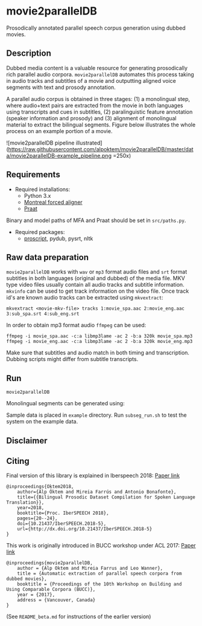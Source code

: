 # movie2parallelDB 
Prosodically annotated parallel speech corpus generation using dubbed movies. 

## Description 
Dubbed media content is a valuable resource for generating prosodically rich parallel audio corpora. `movie2parallelDB` automates this process taking in audio tracks and subtitles of a movie and outputting aligned voice segments with text and prosody annotation. 

A parallel audio corpus is obtained in three stages: (1) a monolingual step, where audio+text pairs are extracted from the movie in both languages using transcripts and cues in subtitles, (2) paralinguistic feature annotation (speaker information and prosody) and (3) alignment of monolingual material to extract the bilingual segments. Figure below illustrates the whole process on an example portion of a movie.

![movie2parallelDB pipeline illustrated](https://raw.githubusercontent.com/alpoktem/movie2parallelDB/master/data/movie2parallelDB-example_pipeline.png =250x)

## Requirements

* Required installations:
	- Python 3.x
	- [Montreal forced aligner](https://montreal-forced-aligner.readthedocs.io/en/latest/installation.html)
	- [Praat](http://www.fon.hum.uva.nl/praat/)

Binary and model paths of MFA and Praat should be set in `src/paths.py`.

* Required packages:
	- [proscript](https://github.com/alpoktem/proscript), pydub, pysrt, nltk

## Raw data preparation

`movie2parallelDB` works with `wav` or `mp3` format audio files and `srt` format subtitles in both languages (original and dubbed) of the media file. MKV type video files usually contain all audio tracks and subtitle information. `mkvinfo` can be used to get track information on the video file. Once track id's are known audio tracks can be extracted using `mkvextract`: 

`mkvextract <movie-mkv-file> tracks 1:movie_spa.aac 2:movie_eng.aac 3:sub_spa.srt 4:sub_eng.srt`

In order to obtain mp3 format audio `ffmpeg` can be used:

`ffmpeg -i movie_spa.aac -c:a libmp3lame -ac 2 -b:a 320k movie_spa.mp3`
`ffmpeg -i movie_eng.aac -c:a libmp3lame -ac 2 -b:a 320k movie_eng.mp3`

Make sure that subtitles and audio match in both timing and transcription. Dubbing scripts might differ from subtitle transcripts. 

## Run

`movie2parallelDB`

Monolingual segments can be generated using:

Sample data is placed in `example` directory. Run `subseg_run.sh` to test the system on the example data.

## Disclaimer


## Citing

Final version of this library is explained in Iberspeech 2018: [Paper link](https://www.isca-speech.org/archive/IberSPEECH_2018/abstracts/IberS18_P1-1_Oktem.html)
	
	@inproceedings{Öktem2018,
		author={Alp Öktem and Mireia Farrús and Antonio Bonafonte},
		title={{Bilingual Prosodic Dataset Compilation for Spoken Language Translation}},
		year=2018,
		booktitle={Proc. IberSPEECH 2018},
		pages={20--24},
		doi={10.21437/IberSPEECH.2018-5},
		url={http://dx.doi.org/10.21437/IberSPEECH.2018-5}	
	}

This work is originally introduced in BUCC workshop under ACL 2017: [Paper link](https://repositori.upf.edu/handle/10230/32716)

	@inproceedings{movie2parallelDB,
		author = {Alp Oktem and Mireia Farrus and Leo Wanner},
		title = {Automatic extraction of parallel speech corpora from dubbed movies},
		booktitle = {Proceedings of the 10th Workshop on Building and Using Comparable Corpora (BUCC)},
		year = {2017},
		address = {Vancouver, Canada}
	}

(See `README_beta.md` for instructions of the earlier version)
